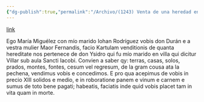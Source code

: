 ```yaml
---
{"dg-publish":true,"permalink":"/Archivo/(1243) Venta de una heredad en Villar/","tags":["#Siglo_13","a1243","escrito","medieval","Cepeda","leonés","documento"]}
---
```


[link](https://books.google.es/books?id=EdFwAcmQ4iwC&printsec=frontcover&hl=ca&source=gbs_ge_summary_r&cad=0#v=onepage&q&f=false)

Ego María Miguélez con mío marido Iohan Rodríguez vobis don Durán e a vestra mulier Maor Fernandis, facio Kartulam venditionis de quanta hereditate nos pertenece de don Ysidro qui fu mío marido en villa qui dicitur Villar sub aula Sancti Iacobi. Convien a saber qy: terras, casas, solos, prados, montes, fontes, cesum vel regresum, de la gram cousa ata la pechena, vendimus vobis e concedimos. E pro qua acepimus de vobis in precio XIII solidos e medio, e in roboratione panem e vinum e carnem e sumus de toto bene pagati; habeatis, faciatis inde quid vobis placet tam in vita quam in morte.
